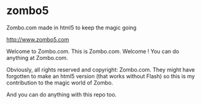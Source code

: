 # zombo5
Zombo.com made in html5 to keep the magic going

http://www.zombo5.com

Welcome to Zombo.com. This is Zombo.com. Welcome ! You can do anything at Zombo.com.

Obviously, all rights reserved and copyright: Zombo.com. They might have forgotten to make an html5 version (that works without Flash) so this is my contribution to the magic world of Zombo.

And you can do anything with this repo too.
